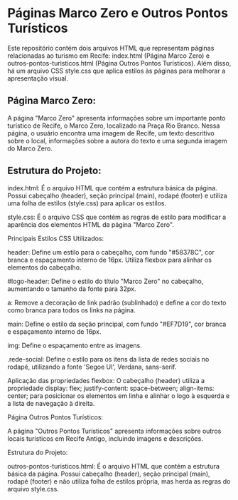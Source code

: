 # Páginas Marco Zero e Outros Pontos Turísticos

Este repositório contém dois arquivos HTML que representam páginas relacionadas ao turismo em Recife: index.html (Página Marco Zero) e outros-pontos-turisticos.html (Página Outros Pontos Turísticos). Além disso, há um arquivo CSS style.css que aplica estilos às páginas para melhorar a apresentação visual.

## Página Marco Zero:

A página "Marco Zero" apresenta informações sobre um importante ponto turístico de Recife, o Marco Zero, localizado na Praça Rio Branco. Nessa página, o usuário encontra uma imagem de Recife, um texto descritivo sobre o local, informações sobre a autora do texto e uma segunda imagem do Marco Zero.

## Estrutura do Projeto:

index.html: É o arquivo HTML que contém a estrutura básica da página. Possui cabeçalho (header), seção principal (main), rodapé (footer) e utiliza uma folha de estilos (style.css) para aplicar os estilos.

style.css: É o arquivo CSS que contém as regras de estilo para modificar a aparência dos elementos HTML da página "Marco Zero".

Principais Estilos CSS Utilizados:

header: Define um estilo para o cabeçalho, com fundo "#58378C", cor branca e espaçamento interno de 16px. Utiliza flexbox para alinhar os elementos do cabeçalho.

#logo-header: Define o estilo do título "Marco Zero" no cabeçalho, aumentando o tamanho da fonte para 32px.

a: Remove a decoração de link padrão (sublinhado) e define a cor do texto como branca para todos os links na página.

main: Define o estilo da seção principal, com fundo "#EF7D19", cor branca e espaçamento interno de 16px.

img: Define o espaçamento entre as imagens.

.rede-social: Define o estilo para os itens da lista de redes sociais no rodapé, utilizando a fonte 'Segoe UI', Verdana, sans-serif.

Aplicação das propriedades flexbox: O cabeçalho (header) utiliza a propriedade display: flex; justify-content: space-between; align-items: center; para posicionar os elementos em linha e alinhar o logo à esquerda e a lista de navegação à direita.

Página Outros Pontos Turísticos:

A página "Outros Pontos Turísticos" apresenta informações sobre outros locais turísticos em Recife Antigo, incluindo imagens e descrições.

Estrutura do Projeto:

outros-pontos-turisticos.html: É o arquivo HTML que contém a estrutura básica da página. Possui cabeçalho (header), seção principal (main), rodapé (footer) e não utiliza folha de estilos própria, mas herda as regras do arquivo style.css.
